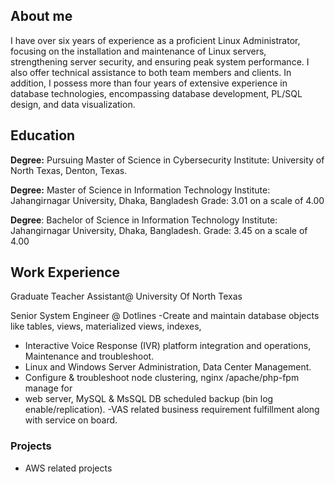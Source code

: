 ## About me
I have over six years of experience as a proficient Linux Administrator, focusing on the installation and maintenance of Linux servers, strengthening server security, and ensuring peak system performance. I also offer technical assistance to both team members and clients. In addition, I possess more than four years of extensive experience in database technologies, encompassing database development, PL/SQL design, and data visualization.

## Education

**Degree:** Pursuing Master of Science in Cybersecurity 
Institute: University of North Texas, Denton, Texas. 

**Degree:** Master of Science in Information Technology 
Institute: Jahangirnagar University, Dhaka, Bangladesh 
Grade: 3.01 on a scale of 4.00 

**Degree**: Bachelor of Science in Information Technology 
Institute: Jahangirnagar University, Dhaka, Bangladesh. 
Grade: 3.45 on a scale of 4.00

## Work Experience
 
 Graduate Teacher Assistant@ University Of North Texas
  
  Senior System Engineer @ Dotlines
-Create and maintain database objects like tables, views, materialized views, indexes, 
- Interactive Voice Response (IVR) platform integration and operations, Maintenance and troubleshoot.
- Linux and Windows Server Administration, Data Center Management.
- Configure & troubleshoot node clustering, nginx /apache/php-fpm manage for
- web server, MySQL & MsSQL DB scheduled backup (bin log enable/replication).
-VAS related business requirement fulfillment along with service on board.


### Projects
  - AWS related projects
